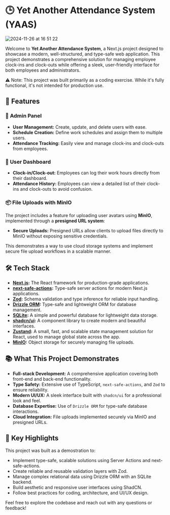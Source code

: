 # 🕒 Yet Another Attendance System (YAAS)

![2024-11-26 at 16 51 22](https://github.com/user-attachments/assets/32e6017e-28ad-48c2-a0e5-a608fcb63747)

Welcome to **Yet Another Attendance System**, a Next.js project designed to showcase a modern, well-structured, and type-safe web application. This project demonstrates a comprehensive solution for managing employee clock-ins and clock-outs while offering a sleek, user-friendly interface for both employees and administrators.

⚠️ Note: This project was built primarily as a coding exercise. While it's fully functional, it's not intended for production use.

## 🚀 Features

### 🔐 **Admin Panel**
- **User Management:** Create, update, and delete users with ease.
- **Schedule Creation:** Define work schedules and assign them to multiple users.
- **Attendance Tracking:** Easily view and manage clock-ins and clock-outs from employees.

### 👤 **User Dashboard**
- **Clock-in/Clock-out:** Employees can log their work hours directly from their dashboard.
- **Attendance History:** Employees can view a detailed list of their clock-ins and clock-outs to avoid confusion.

### 📦 **File Uploads with MinIO**
The project includes a feature for uploading user avatars using **MinIO**, implemented through a **presigned URL system**:
- **Secure Uploads:** Presigned URLs allow clients to upload files directly to MinIO without exposing sensitive credentials.

This demonstrates a way to use cloud storage systems and implement secure file upload workflows in a scalable manner.

## 🛠️ Tech Stack

- **[Next.js](https://nextjs.org/):** The React framework for production-grade applications.
- **[next-safe-actions](https://github.com/themarkiv/next-safe-actions):** Type-safe server actions for modern Next.js applications.
- **[Zod](https://zod.dev/):** Schema validation and type inference for reliable input handling.
- **[Drizzle ORM](https://orm.drizzle.team/):** Type-safe and lightweight ORM for database management.
- **[SQLite](https://www.sqlite.org/):** A simple and powerful database for lightweight data storage.
- **[shadcn/ui](https://shadcn.dev/):** A component library to create modern and beautiful interfaces.
- **[Zustand](https://github.com/pmndrs/zustand):** A small, fast, and scalable state management solution for React, used to manage global state across the app.
- **[MinIO](https://min.io/):** Object storage for securely managing file uploads.

## 📚 What This Project Demonstrates

- **Full-stack Development:** A comprehensive application covering both front-end and back-end functionality.
- **Type Safety:** Extensive use of TypeScript, `next-safe-actions`, and `Zod` to ensure reliability.
- **Modern UI/UX:** A sleek interface built with `shadcn/ui` for a professional look and feel.
- **Database Expertise:** Use of `Drizzle ORM` for type-safe database interactions.
- **Cloud Integration:** File uploads implemented securely via MinIO and presigned URLs.

## 🚀 Key Highlights

This project was built as a demostration to:

- Implement type-safe, scalable solutions using Server Actions and next-safe-actions.
- Create reliable and reusable validation layers with Zod.
- Manage complex relational data using Drizzle ORM with an SQLite backend.
- Build aesthetic and responsive user interfaces using ShadCN.
- Follow best practices for coding, architecture, and UI/UX design.


Feel free to explore the codebase and reach out with any questions or feedback!
